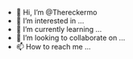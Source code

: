 - 👋 Hi, I’m @Thereckermo
- 👀 I’m interested in ...
- 🌱 I’m currently learning ...
- 💞️ I’m looking to collaborate on ...
- 📫 How to reach me ...

<!---
Thereckermo/Thereckermo is a ✨ special ✨ repository because its `README.md` (this file) appears on your GitHub profile.
You can click the Preview link to take a look at your changes.
--->
